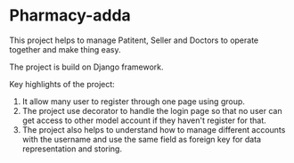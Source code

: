 # Pharmacy-adda
This project helps to manage Patitent, Seller and Doctors to operate together and make thing easy. 

The project is build on Django framework. 

Key highlights of the project:

1. It allow many user to register through one page using group.
2. The project use decorator to handle the login page so that no user can get access to other model account if they haven't register for that.
3. The project also helps to understand how to manage different accounts with the username and use the same field as foreign key for data representation and storing.

